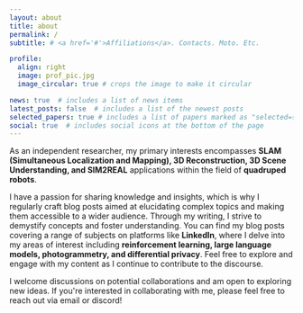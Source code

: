 ```yaml
---
layout: about
title: about
permalink: /
subtitle: # <a href='#'>Affiliations</a>. Contacts. Moto. Etc.

profile:
  align: right
  image: prof_pic.jpg
  image_circular: true # crops the image to make it circular

news: true  # includes a list of news items
latest_posts: false  # includes a list of the newest posts
selected_papers: true # includes a list of papers marked as "selected={true}"
social: true  # includes social icons at the bottom of the page
---
```


As an independent researcher, my primary interests encompasses **SLAM (Simultaneous Localization and Mapping), 3D Reconstruction, 3D Scene Understanding, and SIM2REAL** applications within the field of **quadruped robots**.

I have a passion for sharing knowledge and insights, which is why I regularly craft blog posts aimed at elucidating complex topics and making them accessible to a wider audience. Through my writing, I strive to demystify concepts and foster understanding. You can find my blog posts covering a range of subjects on platforms like **LinkedIn**, where I delve into my areas of interest including **reinforcement learning, large language models, photogrammetry, and differential privacy**. Feel free to explore and engage with my content as I continue to contribute to the discourse.

I welcome discussions on potential collaborations and am open to exploring new ideas. If you're interested in collaborating with me, please feel free to reach out via email or discord!

<!--
Write your biography here. Tell the world about yourself. Link to your favorite [subreddit](http://reddit.com). You can put a picture in, too. The code is already in, just name your picture `prof_pic.jpg` and put it in the `img/` folder.test

Put your address / P.O. box / other info right below your picture. You can also disable any of these elements by editing `profile` property of the YAML header of your `_pages/about.md`. Edit `_bibliography/papers.bib` and Jekyll will render your [publications page](/al-folio/publications/) automatically.

Link to your social media connections, too. This theme is set up to use [Font Awesome icons](http://fortawesome.github.io/Font-Awesome/) and [Academicons](https://jpswalsh.github.io/academicons/), like the ones below. Add your Facebook, Twitter, LinkedIn, Google Scholar, or just disable all of them.
-->
